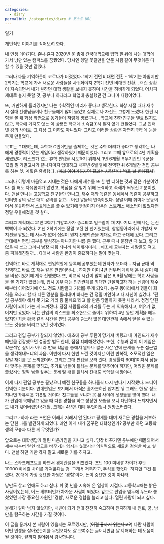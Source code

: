 ```yaml
---
categories:
  - diary
permalink: /categories/diary # 포스트 URL
---
```


일기   

개인적인 이야기를 적어보려 한다.

내 인생 이야기다. ~~존나 길다~~
2020년 운 좋게 건국대학교에 입학 한 뒤에 나는 대학에 가서 낭만 있는 캠퍼스를 꿈꿨었다.
당시엔 정말 꽃길만을 앞둔 사람 같이 무엇이든 다 할 수 있을 것만 같았다.

그러나 다들 기억하듯이 코로나가 터졌었다.
1학기 전면 비대면 전환 - 1학기는 아쉽지만 2학기는 학교에 가서 새로운 사람들을 사귀어야지
2학기 전면 비대면 전환... 이런 상황이 지속되면서 내가 원하던 대학 생활을 보내지 못하며 시간을 허비하게 되었다.
어차피 제대로 놀지 못할 것, 공부나 하자라고 학업에 충실했던 건 그나마 다행이었다.

또, 거만하게 들리겠지만 나는 수학적인 머리가 좋다고 생각한다. 학창 시절 때나 재수 시 절대 선생님들이나 친구들에게 많이 들었고 실제로 나 자신도 그렇게 느꼈다. 한편 시험을 볼 때 화상 화면으로 동기들이 저렇게 생겼구나... 학교에 친한 친구들 별로 많지도 않고, 학교에 가지도 않는 이 상황은 학교에 소속감조차 들지 않게 만들었다. 그냥 인터넷 강의 사이트. 그 이상 그 이하도 아니었다. 그리고 이러한 상황은 자연히 편입에 눈을 두게 만들었다.

목표는 고대였는데, 수학과 C언어만을 출제하는 것은 수학 머리가 좋다고 생각하는 나에게 경쟁력이 있는 게임이라 생각하였기 때문이었다. 그리고 그때 앞으로의 4년 계획을 세웠었다. 리스크가 없는 휴학 편입을 시도하기 위해서.
1년 6개월 복무기간인 육군을 12월 말 기말고사가 끝나자마자 입대하고 내후년 6월 말에 전역한 뒤 6개월간 편입 공부를 하는 것. 계획은 완벽했다. (~~미리 이야기하자면 결과는 사랑한다 건대, 날 받아줘서~~)

그러나 이렇게 마음먹고 지내는 것은 나에게 재수를 또 한 번 더하는 것과 같은 기분이었다. 뭘 해도 자유롭지가 않았고, 학점을 잘 받기 위해 노력하고 족쇄가 씌워진 기분이었다. 맨날 만나는 고등학교 친구들만 만나고, 재수 때와 똑같은 동네에서 똑같이 공부하고 인터넷 강의 같은 대학 강의를 듣고... 이런 날들의 연속이었다. 정말 이때 취미가 운동이어서 운동하면서 스트레스를 풀 수 있기에 망정이지 아무런 스트레스 해소법이 없었다면 정말 우울해졌을 것 같다.

그리고 계획대로 21년 2학기 기말고사가 종료되고 일주일이 채 지나기도 전에 나는 논산 빡빡이 가 되었다. 21년 2학기에는 정말 고된 한 한기였는데, 창업동아리에서 개발자 포지션을 맡았는데 사수가 없어 삽질이 뭔지 선행학습을 제대로 하고 군대에 갔다. 그리고 군대에서 편입 공부를 열심히는 아니지만 나름 좀 했다. 근무 때나 불침번 때 보고, 할 거 없을 때 보고 그러나 병장 때쯤 되니까 해이해지더라... 애초에 공부하는 사람들도 적고 좀 피폐해진달까... 이래서 사람은 환경이 중요하다는 말이 맞는다.

전역하고 바로 계획대로 편입학원에 등록해 공부했는데 현타가 오더라...
지금 군대 막 전역하고 바로 또 재수 같은 편입이라니...
하지만 이미 4년 전부터 계획해 온 내 삶이 매몰 비용이었기에 계속 진행했다. 또, 비교적 시간이 많이 남은 8,9월 달에는 학교 사람들을 볼 기회가 있었는데, 입시 공부 때는 인간관계를 최대한 단절하고자 하는 신념이 재수 때부터 이어졌기에 어느 정도 사람들과 거리를 두게 되었다. 농구 동아리에서 형들이 회식을 오라고 할 때 다른 명분을 둘러대며 빠지는 건 정말 미안하고 나 자신이 싫었다. '편입 공부해야 해서 못 가요 거리 좀 둘께요'라고 할 만큼 당돌하지 못한 나라서. 점점 닫힌 사람이 되어 가는 게 느껴졌다. 
점점 사람들과의 거리를 두는 게 익숙해지고, 여유가 없어져만 갔었다.
나는 편입의 리스크를 최소한으로 줄이기 위하여 4년 동안 계획을 해두었지만 지금 황금 같은 시간을 편입 공부에 쏟느라 많은 대인관계 속에서 얻을 수 있는 모든 것들을 버리고 있던 것이었다.

그리고 편입 공부가 잘되지 않았다. 애초에 공부 루틴이 망가져 버렸고 내 마인드가 재수 때만큼 건강했으면 성공할 법도 한데, 점점 피폐해졌었다. 또한, 수능과 같이 이 게임은 학문적인 깊이가 아니라 반복 학습을 통해서 얼마나 짧은 시간 안에 문제를 푸는 접근법을 생각해내느냐의 싸움. 이번에 다시 한번 느낀 것이지만 이런 반복적, 소모적인 일은 정말 재미를 못 느끼겠더라. 그리고 고대 편입을 보러 갔다. 경쟁률이 60대1이어서 남들 다 맞추는 문제를 맞히고, 추가로 남들이 틀리는 문제를 맞추어야 하지만, 어려운 문제를 풀었지만 정작 남들 맞추는 문제 몇 개를 틀려서 건대로 복학할 예정이다.

이제 다시 편입 공부는 끝났으니 예전 친구들을 하나둘씩 다시 만나기 시작했다.
드디어 전역한 기분이다. 연대편입은 포기해서 아직은 홀가분하진 않지만 뭐 그래도 한 달 정도 지나면 자유로운 기분일 것이다. 친구들을 보니까 못 본 사이에 성장들을 많이 했다.
내가 편입에 목매달고 있을 때 다른 경험을 하고 성장한 모습을 보니 대단하다 느껴지면서도 내가 잃어버렸던 6개월, 크게는 4년은 대체 무엇이었나 원망스러웠다.

그리고 ~하자 라는 조언은 이래서 저래서 안 된다고 핑계를 대며 새로운 경험을 거부하는 닫힌 나를 발견하게 되었다. 과연 이게 내가 꿈꾸던 대학생인가? 공부만 하던 고등학생의 모습과 다른 게 무엇인가?

앞으로는 대학생답게 열린 마음가짐을 지니고 싶다. 당장 바꾸기엔 공부에만 매몰되어서 재수 때부터 닫힌 태도를 바꾸기는 쉽지는 않겠지만 의식적으로 새로운 경험을 하고 싶다. 맨날 하던 거만 하지 말고 새로운 거를 하자고.

나는 스타크래프트를 하면서 경제관념을 키웠었다. 초반 100 미네랄 차이가 후반 10000 미네랄 차이를 가져온다는 것.
그래서 저축하고, 주식을 했었다. 하지만 그건 틀렸다. 20대에 가장 중요한 자원은 '경험'이다. 돈이 중요한 것이 아니라.

낭만도 찾고 연애도 하고 싶다. 이 몇 년을 지속해 온 일상이 지겹다.
고등학교에는 밝은 사람이었는데, 어느 새부터인가 차가운 사람이 되었다.
앞으로 편입을 염두에 두느라 놓쳤었던 가장 중요한 자원인 '경험', 새로운 경험을 늘리고 싶다.
열린 사람이 되고 싶다. 

올해가 얼마 남지 않았지만, 내년이 되기 전에 천천히 숙고하며 진지하게 내 진로, 꿈, 낭만을 탐구하는 시간을 가질 것이다.



이 글을 끝까지 본 사람이 있을지는 모르겠지만, (~~이걸 끝까지 읽는다고?~~)
나란 사람이 어떤 인생을 살아왔는지를 무엇보다도 잘 보여주는 글이니만큼 날 이해하는 데 도움이 될 것이다.
끝까지 읽어줘서 감사합니다.

